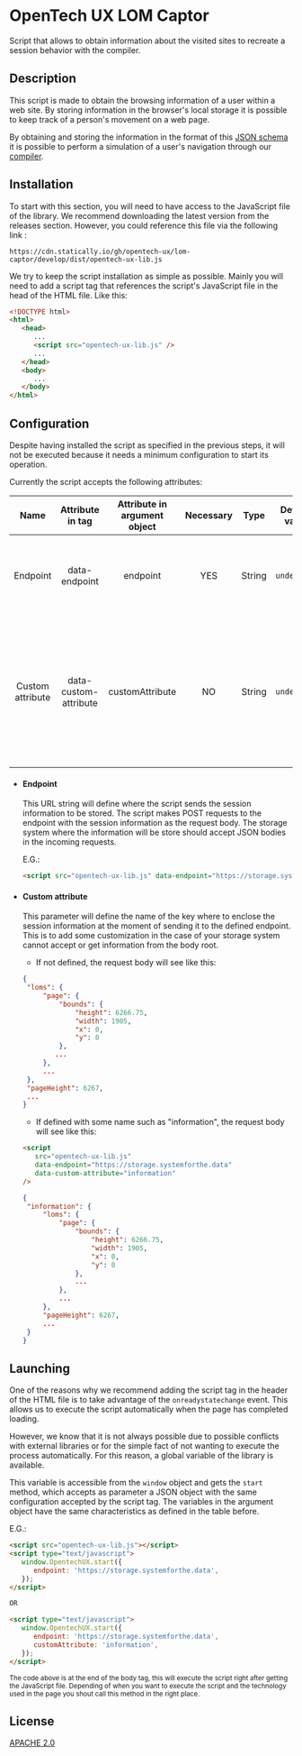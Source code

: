 # OpenTech UX LOM Captor

Script that allows to obtain information about the visited sites to recreate a session behavior with
the compiler.

## Description

This script is made to obtain the browsing information of a user within a web site. By storing
information in the browser's local storage it is possible to keep track of a person's movement on a
web page.

By obtaining and storing the information in the format of this
[JSON schema](https://opentech-ux.github.io/lom-format/) it is possible to perform a simulation of a
user's navigation through our [compiler](https://github.com/opentech-ux/lom-compiler).

## Installation

To start with this section, you will need to have access to the JavaScript file of the library. We
recommend downloading the latest version from the releases section. However, you could reference
this file via the following link :

`https://cdn.statically.io/gh/opentech-ux/lom-captor/develop/dist/opentech-ux-lib.js`

We try to keep the script installation as simple as possible. Mainly you will need to add a script
tag that references the script's JavaScript file in the head of the HTML file. Like this:

```html
<!DOCTYPE html>
<html>
   <head>
      ...
      <script src="opentech-ux-lib.js" />
      ...
   </head>
   <body>
      ...
   </body>
</html>
```

## Configuration

Despite having installed the script as specified in the previous steps, it will not be executed
because it needs a minimum configuration to start its operation.

Currently the script accepts the following attributes:

|       Name       |   Attribute in tag    | Attribute in argument object | Necessary |  Type  | Default value |                                                                Description                                                                |
| :--------------: | :-------------------: | :--------------------------: | :-------: | :----: | :-----------: | :---------------------------------------------------------------------------------------------------------------------------------------: |
|     Endpoint     |     data-endpoint     |           endpoint           |    YES    | String |  `undefined`  |                                      Defines the URL destination for the script session information.                                      |
| Custom attribute | data-custom-attribute |       customAttribute        |    NO     | String |  `undefined`  | Defines the name of the key where to enclose the session information. This key will be part of the body JSON sent to the defined endpoint |

-  #### Endpoint

   This URL string will define where the script sends the session information to be stored. The
   script makes POST requests to the endpoint with the session information as the request body. The
   storage system where the information will be store should accept JSON bodies in the incoming
   requests.

   E.G.:

   ```html
   <script src="opentech-ux-lib.js" data-endpoint="https://storage.systemforthe.data" />
   ```

-  #### Custom attribute

   This parameter will define the name of the key where to enclose the session information at the
   moment of sending it to the defined endpoint. This is to add some customization in the case of
   your storage system cannot accept or get information from the body root.

   -  If not defined, the request body will see like this:

   ```JSON
   {
    "loms": {
        "page": {
            "bounds": {
                "height": 6266.75,
                "width": 1905,
                "x": 0,
                "y": 0
            },
           ...
        },
        ...
    },
    "pageHeight": 6267,
    ...
   }
   ```

   -  If defined with some name such as "information", the request body will see like this:

   ```html
   <script
      src="opentech-ux-lib.js"
      data-endpoint="https://storage.systemforthe.data"
      data-custom-attribute="information"
   />
   ```

   ```json
   {
    "information": {
        "loms": {
            "page": {
                "bounds": {
                    "height": 6266.75,
                    "width": 1905,
                    "x": 0,
                    "y": 0
                },
                ...
            },
            ...
        },
        "pageHeight": 6267,
        ...
    }
   }
   ```

## Launching

One of the reasons why we recommend adding the script tag in the header of the HTML file is to take
advantage of the `onreadystatechange` event. This allows us to execute the script automatically when
the page has completed loading.

However, we know that it is not always possible due to possible conflicts with external libraries or
for the simple fact of not wanting to execute the process automatically. For this reason, a global
variable of the library is available.

This variable is accessible from the `window` object and gets the `start` method, which accepts as
parameter a JSON object with the same configuration accepted by the script tag. The variables in the
argument object have the same characteristics as defined in the table before.

E.G.:

```html
<script src="opentech-ux-lib.js"></script>
<script type="text/javascript">
   window.OpentechUX.start({
      endpoint: 'https://storage.systemforthe.data',
   });
</script>

OR

<script type="text/javascript">
   window.OpentechUX.start({
      endpoint: 'https://storage.systemforthe.data',
      customAttribute: 'information',
   });
</script>
```

<small>The code above is at the end of the body tag, this will execute the script right after
getting the JavaScript file. Depending of when you want to execute the script and the technology
used in the page you shout call this method in the right place.</small>

## License

[APACHE 2.0](LICENSE)

